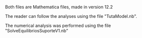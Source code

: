 Both files are Mathematica files, made in version 12.2

The reader can follow the analyses using the file "TutaModel.nb".

The numerical analysis was performed using the file "SolveEquilibriosSuporteV1.nb"
